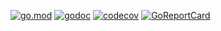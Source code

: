 [![go.mod](https://img.shields.io/github/go-mod/go-version/jogly/oar.svg)](https://github.com/jogly/oar)
[![godoc](https://img.shields.io/badge/godoc-reference-blue.svg)](https://godoc.org/github.com/jogly/oar)
[![codecov](https://codecov.io/github/jogly/oar/branch/main/graph/badge.svg?token=CEF9BCI7G4)](https://codecov.io/github/jogly/oar)
[![GoReportCard](https://goreportcard.com/badge/github.com/jogly/oar)](https://goreportcard.com/report/github.com/jogly/oar)
